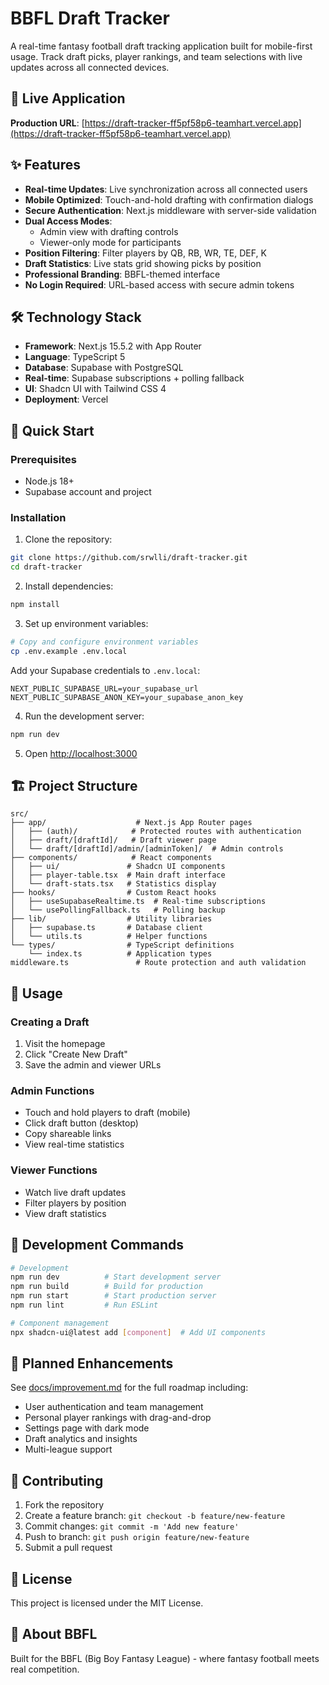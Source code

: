 # BBFL Draft Tracker

A real-time fantasy football draft tracking application built for mobile-first usage. Track draft picks, player rankings, and team selections with live updates across all connected devices.

## 🚀 Live Application

**Production URL**: [https://draft-tracker-ff5pf58p6-teamhart.vercel.app](https://draft-tracker-ff5pf58p6-teamhart.vercel.app)

## ✨ Features

- **Real-time Updates**: Live synchronization across all connected users
- **Mobile Optimized**: Touch-and-hold drafting with confirmation dialogs
- **Secure Authentication**: Next.js middleware with server-side validation
- **Dual Access Modes**: 
  - Admin view with drafting controls
  - Viewer-only mode for participants
- **Position Filtering**: Filter players by QB, RB, WR, TE, DEF, K
- **Draft Statistics**: Live stats grid showing picks by position
- **Professional Branding**: BBFL-themed interface
- **No Login Required**: URL-based access with secure admin tokens

## 🛠️ Technology Stack

- **Framework**: Next.js 15.5.2 with App Router
- **Language**: TypeScript 5
- **Database**: Supabase with PostgreSQL
- **Real-time**: Supabase subscriptions + polling fallback
- **UI**: Shadcn UI with Tailwind CSS 4
- **Deployment**: Vercel

## 🚀 Quick Start

### Prerequisites
- Node.js 18+ 
- Supabase account and project

### Installation

1. Clone the repository:
```bash
git clone https://github.com/srwlli/draft-tracker.git
cd draft-tracker
```

2. Install dependencies:
```bash
npm install
```

3. Set up environment variables:
```bash
# Copy and configure environment variables
cp .env.example .env.local
```

Add your Supabase credentials to `.env.local`:
```env
NEXT_PUBLIC_SUPABASE_URL=your_supabase_url
NEXT_PUBLIC_SUPABASE_ANON_KEY=your_supabase_anon_key
```

4. Run the development server:
```bash
npm run dev
```

5. Open [http://localhost:3000](http://localhost:3000)

## 🏗️ Project Structure

```
src/
├── app/                    # Next.js App Router pages
│   ├── (auth)/            # Protected routes with authentication
│   ├── draft/[draftId]/   # Draft viewer page
│   └── draft/[draftId]/admin/[adminToken]/  # Admin controls
├── components/            # React components
│   ├── ui/               # Shadcn UI components
│   ├── player-table.tsx  # Main draft interface
│   └── draft-stats.tsx   # Statistics display
├── hooks/                # Custom React hooks
│   ├── useSupabaseRealtime.ts  # Real-time subscriptions
│   └── usePollingFallback.ts   # Polling backup
├── lib/                  # Utility libraries
│   ├── supabase.ts       # Database client
│   └── utils.ts          # Helper functions
└── types/                # TypeScript definitions
    └── index.ts          # Application types
middleware.ts               # Route protection and auth validation
```

## 📱 Usage

### Creating a Draft
1. Visit the homepage
2. Click "Create New Draft"
3. Save the admin and viewer URLs

### Admin Functions
- Touch and hold players to draft (mobile)
- Click draft button (desktop)
- Copy shareable links
- View real-time statistics

### Viewer Functions
- Watch live draft updates
- Filter players by position
- View draft statistics

## 🔧 Development Commands

```bash
# Development
npm run dev          # Start development server
npm run build        # Build for production
npm run start        # Start production server
npm run lint         # Run ESLint

# Component management
npx shadcn-ui@latest add [component]  # Add UI components
```

## 🌟 Planned Enhancements

See [docs/improvement.md](docs/improvement.md) for the full roadmap including:
- User authentication and team management
- Personal player rankings with drag-and-drop
- Settings page with dark mode
- Draft analytics and insights
- Multi-league support

## 🤝 Contributing

1. Fork the repository
2. Create a feature branch: `git checkout -b feature/new-feature`
3. Commit changes: `git commit -m 'Add new feature'`
4. Push to branch: `git push origin feature/new-feature`
5. Submit a pull request

## 📄 License

This project is licensed under the MIT License.

## 🏈 About BBFL

Built for the BBFL (Big Boy Fantasy League) - where fantasy football meets real competition.